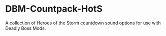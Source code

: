 # DBM-Countpack-HotS
A collection of Heroes of the Storm countdown sound options for use with Deadly Boss Mods.
